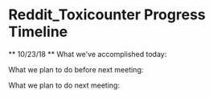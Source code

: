 # Reddit_Toxicounter Progress Timeline
** 10/23/18 **
What we've accomplished today:

What we plan to do before next meeting:

What we plan to do next meeting:
